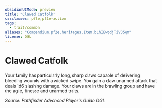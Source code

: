 ```yaml
---
obsidianUIMode: preview
title: "Clawed Catfolk"
cssclasses: pf2e,pf2e-action
tags:
  - trait/common
aliases: "Compendium.pf2e.heritages.Item.bLhIBwqdjTiVJ5qm"
license: OGL
---
```

# Clawed Catfolk

### 






Your family has particularly long, sharp claws capable of delivering bleeding wounds with a wicked swipe. You gain a claw unarmed attack that deals 1d6 slashing damage. Your claws are in the brawling group and have the agile, finesse and unarmed traits.

*Source: Pathfinder Advanced Player's Guide*
*OGL*